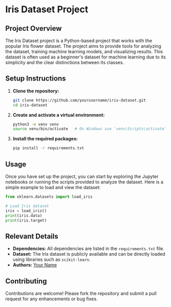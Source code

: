 # Iris Dataset Project

## Project Overview

The Iris Dataset project is a Python-based project that works with the popular Iris flower dataset. The project aims to provide tools for analyzing the dataset, training machine learning models, and visualizing results. This dataset is often used as a beginner's dataset for machine learning due to its simplicity and the clear distinctions between its classes.

## Setup Instructions

1. **Clone the repository:**
   ```bash
   git clone https://github.com/yourusername/iris-dataset.git
   cd iris-dataset
   ```

2. **Create and activate a virtual environment:**
   ```bash
   python3 -m venv venv
   source venv/bin/activate   # On Windows use `venv\Scripts\activate`
   ```

3. **Install the required packages:**
   ```bash
   pip install -r requirements.txt
   ```

## Usage

Once you have set up the project, you can start by exploring the Jupyter notebooks or running the scripts provided to analyze the dataset. Here is a simple example to load and view the dataset:

```python
from sklearn.datasets import load_iris

# Load Iris dataset
iris = load_iris()
print(iris.data)
print(iris.target)
```

## Relevant Details

- **Dependencies:** All dependencies are listed in the `requirements.txt` file.
- **Dataset:** The Iris dataset is publicly available and can be directly loaded using libraries such as `scikit-learn`.
- **Authors:** [Your Name](https://github.com/yourusername)

## Contributing

Contributions are welcome! Please fork the repository and submit a pull request for any enhancements or bug fixes.


